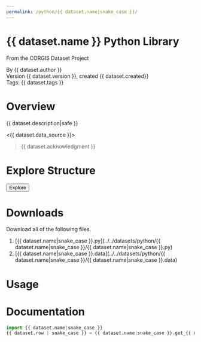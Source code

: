 ```yaml
---
permalink: /python/{{ dataset.name|snake_case }}/
---
```


# {{ dataset.name }} Python Library

<p class='lead'>From the CORGIS Dataset Project</p>

<span class='text-muted'>By {{ dataset.author }}</span><br>
<span class='text-muted'>Version {{ dataset.version }}, created {{ dataset.created}}</span><br>
<span class='text-muted'>Tags: {{ dataset.tags }}</span>

# Overview

{{ dataset.description|safe }}

<{{ dataset.data_source }}>

> {{ dataset.acknowledgment }}

# Explore Structure

<button>Explore</button>

# Downloads

Download all of the following files.

1. [{{ dataset.name|snake_case }}.py](../../datasets/python/{{ dataset.name|snake_case }}/{{ dataset.name|snake_case }}.py)
2. [{{ dataset.name|snake_case }}.data](../../datasets/python/{{ dataset.name|snake_case }}/{{ dataset.name|snake_case }}.data)

# Usage

# Documentation

```python
import {{ dataset.name|snake_case }}
{{ dataset.row | snake_case }} = {{ dataset.name|snake_case }}.get_{{ dataset.row | snake_case }}()
```
